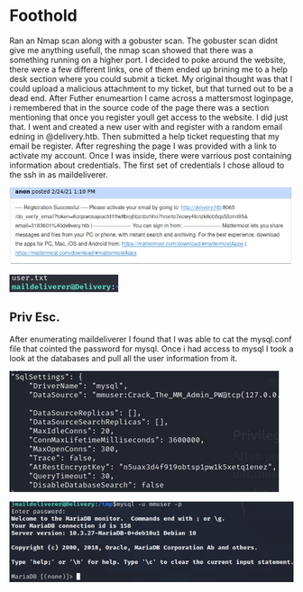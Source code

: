 # Foothold

Ran an Nmap scan along with a gobuster scan. The gobuster scan didnt give me anything usefull, the nmap scan showed that there was a something running on a higher port. I decided to poke around the website, there were a few different links, one of them ended up brining me to a help desk section where you could submit a ticket. My original thought was that I could upload a malicious attachment to my ticket, but that turned out to be a dead end. After Futher enumeartion I came across a mattersmost loginpage, i remembered that in the source code of the page there was a section mentioning that once you register youll get access to the website. I did just that. I went and created a new user with and register with a random email edning in @delivery.htb. Then submitted a help ticket requesting that my email be register. After regreshing the page I was provided with a link to activate my account. Once I was inside, there were varrious post containing information about credentials. The first set of credentials I chose alloud to the ssh in as maildeliverer.

![Registration.png](/delivery/images/registration.png)

![SSH](/delivery/images/user.png)

## Priv Esc.

After enumerating maildeliverer I found that I was able to cat the mysql.conf file that cointed the password for mysql. Once i had access to mysql I took a look at the databases and pull all the user information from it. 

![SQL](/delivery/images/sqlsettings.png)

![SQL-Login](/delivery/images/sqllogin.png)



